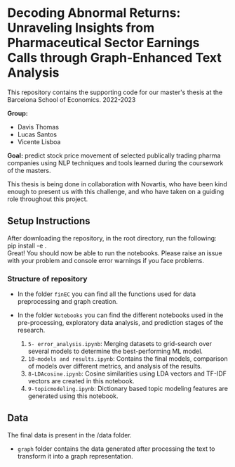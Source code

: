 # Decoding Abnormal Returns: Unraveling Insights from Pharmaceutical Sector Earnings Calls through Graph-Enhanced Text Analysis

This repository contains the supporting code for our master's thesis at the Barcelona School of Economics.
2022-2023

**Group:**

- Davis Thomas
- Lucas Santos
- Vicente Lisboa


**Goal:** predict stock price movement of selected publically trading pharma companies using NLP techniques and tools learned during the coursework of the masters.

This thesis is being done in collaboration with Novartis, who have been kind enough to present us with this challenge, and who have taken on a guiding role throughout this project.



## Setup Instructions

After downloading the repository, in the root directory, run the following: \
pip install -e . \
Great! You should now be able to run the notebooks. Please raise an issue with your problem and console error warnings if you face problems.



### Structure of repository

- In the folder `finEC` you can find all the functions used for data preprocessing and graph creation.
- In the folder `Notebooks` you can find the different notebooks used in the pre-processing, exploratory data analysis, and prediction stages of the research.

   1. `5- error_analysis.ipynb`: Merging datasets to grid-search over several models to determine the best-performing ML model.
   2. `10-models and results.ipynb`: Contains the final models, comparison of models over different metrics, and analysis of the results.
   3. `8-LDAcosine.ipynb`: Cosine similarities using LDA vectors and TF-IDF vectors are created in this notebook.
   4. `9-topicmodeling.ipynb`: Dictionary based topic modeling features are generated using this notebook.
   



## Data 


The final data is present in the /data folder. 
- `graph` folder contains the data generated after processing the text to transform it into a graph representation.

  
